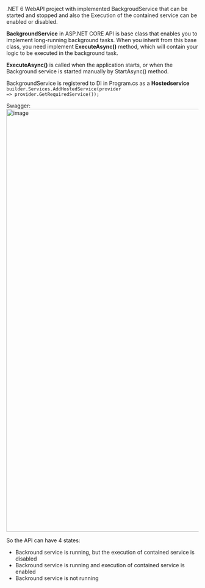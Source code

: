 .NET 6 WebAPI project with implemented BackgroudService that can be started and stopped and also the Execution of the contained service can be enabled or disabled. 

<b>BackgroundService</b> in ASP.NET CORE API is base class that enables you to implement long-running background tasks.
When you inherit from this base class, you need implement <b>ExecuteAsync()</b> method, which will contain your logic to be executed in the background task.

<b>ExecuteAsync()</b> is called when the application starts, or when the Background service is started manually by StartAsync() method.

BackgroundService is registered to DI in Program.cs as a <b>Hostedservice</b> 
<code>
  builder.Services.AddHostedService(provider => provider.GetRequiredService<MyCustomBackgroundService>());
</code>

Swagger:
<img width="1108" alt="image" src="https://user-images.githubusercontent.com/103595589/230391892-2e1ac140-de69-4b30-9b5b-d14b056f2156.png">

So the API can have 4 states:
<ul>
  <li>Backround service is running, but the execution of contained service is disabled</li>
  <li>Backround service is running and execution of contained service is enabled</li>
  <li>Backround service is not running</li>
</ul>
